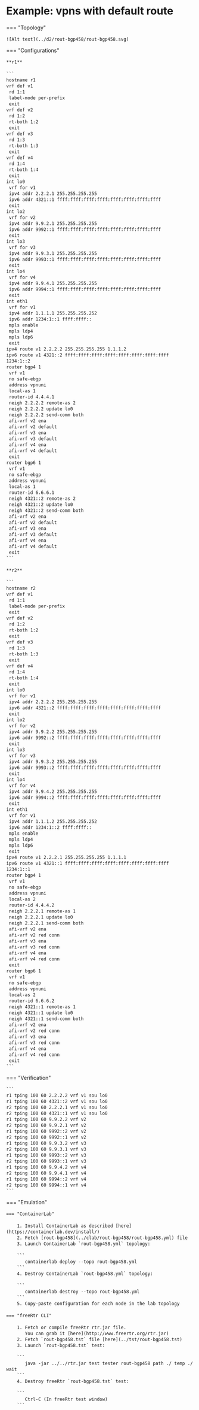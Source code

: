 # Example: vpns with default route

=== "Topology"

    ![Alt text](../d2/rout-bgp458/rout-bgp458.svg)

=== "Configurations"

    **r1**

    ```
    hostname r1
    vrf def v1
     rd 1:1
     label-mode per-prefix
     exit
    vrf def v2
     rd 1:2
     rt-both 1:2
     exit
    vrf def v3
     rd 1:3
     rt-both 1:3
     exit
    vrf def v4
     rd 1:4
     rt-both 1:4
     exit
    int lo0
     vrf for v1
     ipv4 addr 2.2.2.1 255.255.255.255
     ipv6 addr 4321::1 ffff:ffff:ffff:ffff:ffff:ffff:ffff:ffff
     exit
    int lo2
     vrf for v2
     ipv4 addr 9.9.2.1 255.255.255.255
     ipv6 addr 9992::1 ffff:ffff:ffff:ffff:ffff:ffff:ffff:ffff
     exit
    int lo3
     vrf for v3
     ipv4 addr 9.9.3.1 255.255.255.255
     ipv6 addr 9993::1 ffff:ffff:ffff:ffff:ffff:ffff:ffff:ffff
     exit
    int lo4
     vrf for v4
     ipv4 addr 9.9.4.1 255.255.255.255
     ipv6 addr 9994::1 ffff:ffff:ffff:ffff:ffff:ffff:ffff:ffff
     exit
    int eth1
     vrf for v1
     ipv4 addr 1.1.1.1 255.255.255.252
     ipv6 addr 1234:1::1 ffff:ffff::
     mpls enable
     mpls ldp4
     mpls ldp6
     exit
    ipv4 route v1 2.2.2.2 255.255.255.255 1.1.1.2
    ipv6 route v1 4321::2 ffff:ffff:ffff:ffff:ffff:ffff:ffff:ffff 1234:1::2
    router bgp4 1
     vrf v1
     no safe-ebgp
     address vpnuni
     local-as 1
     router-id 4.4.4.1
     neigh 2.2.2.2 remote-as 2
     neigh 2.2.2.2 update lo0
     neigh 2.2.2.2 send-comm both
     afi-vrf v2 ena
     afi-vrf v2 default
     afi-vrf v3 ena
     afi-vrf v3 default
     afi-vrf v4 ena
     afi-vrf v4 default
     exit
    router bgp6 1
     vrf v1
     no safe-ebgp
     address vpnuni
     local-as 1
     router-id 6.6.6.1
     neigh 4321::2 remote-as 2
     neigh 4321::2 update lo0
     neigh 4321::2 send-comm both
     afi-vrf v2 ena
     afi-vrf v2 default
     afi-vrf v3 ena
     afi-vrf v3 default
     afi-vrf v4 ena
     afi-vrf v4 default
     exit
    ```

    **r2**

    ```
    hostname r2
    vrf def v1
     rd 1:1
     label-mode per-prefix
     exit
    vrf def v2
     rd 1:2
     rt-both 1:2
     exit
    vrf def v3
     rd 1:3
     rt-both 1:3
     exit
    vrf def v4
     rd 1:4
     rt-both 1:4
     exit
    int lo0
     vrf for v1
     ipv4 addr 2.2.2.2 255.255.255.255
     ipv6 addr 4321::2 ffff:ffff:ffff:ffff:ffff:ffff:ffff:ffff
     exit
    int lo2
     vrf for v2
     ipv4 addr 9.9.2.2 255.255.255.255
     ipv6 addr 9992::2 ffff:ffff:ffff:ffff:ffff:ffff:ffff:ffff
     exit
    int lo3
     vrf for v3
     ipv4 addr 9.9.3.2 255.255.255.255
     ipv6 addr 9993::2 ffff:ffff:ffff:ffff:ffff:ffff:ffff:ffff
     exit
    int lo4
     vrf for v4
     ipv4 addr 9.9.4.2 255.255.255.255
     ipv6 addr 9994::2 ffff:ffff:ffff:ffff:ffff:ffff:ffff:ffff
     exit
    int eth1
     vrf for v1
     ipv4 addr 1.1.1.2 255.255.255.252
     ipv6 addr 1234:1::2 ffff:ffff::
     mpls enable
     mpls ldp4
     mpls ldp6
     exit
    ipv4 route v1 2.2.2.1 255.255.255.255 1.1.1.1
    ipv6 route v1 4321::1 ffff:ffff:ffff:ffff:ffff:ffff:ffff:ffff 1234:1::1
    router bgp4 1
     vrf v1
     no safe-ebgp
     address vpnuni
     local-as 2
     router-id 4.4.4.2
     neigh 2.2.2.1 remote-as 1
     neigh 2.2.2.1 update lo0
     neigh 2.2.2.1 send-comm both
     afi-vrf v2 ena
     afi-vrf v2 red conn
     afi-vrf v3 ena
     afi-vrf v3 red conn
     afi-vrf v4 ena
     afi-vrf v4 red conn
     exit
    router bgp6 1
     vrf v1
     no safe-ebgp
     address vpnuni
     local-as 2
     router-id 6.6.6.2
     neigh 4321::1 remote-as 1
     neigh 4321::1 update lo0
     neigh 4321::1 send-comm both
     afi-vrf v2 ena
     afi-vrf v2 red conn
     afi-vrf v3 ena
     afi-vrf v3 red conn
     afi-vrf v4 ena
     afi-vrf v4 red conn
     exit
    ```

=== "Verification"

    ```
    r1 tping 100 60 2.2.2.2 vrf v1 sou lo0
    r1 tping 100 60 4321::2 vrf v1 sou lo0
    r2 tping 100 60 2.2.2.1 vrf v1 sou lo0
    r2 tping 100 60 4321::1 vrf v1 sou lo0
    r1 tping 100 60 9.9.2.2 vrf v2
    r2 tping 100 60 9.9.2.1 vrf v2
    r1 tping 100 60 9992::2 vrf v2
    r2 tping 100 60 9992::1 vrf v2
    r1 tping 100 60 9.9.3.2 vrf v3
    r2 tping 100 60 9.9.3.1 vrf v3
    r1 tping 100 60 9993::2 vrf v3
    r2 tping 100 60 9993::1 vrf v3
    r1 tping 100 60 9.9.4.2 vrf v4
    r2 tping 100 60 9.9.4.1 vrf v4
    r1 tping 100 60 9994::2 vrf v4
    r2 tping 100 60 9994::1 vrf v4
    ```

=== "Emulation"

    === "ContainerLab"

        1. Install ContainerLab as described [here](https://containerlab.dev/install/)  
        2. Fetch [rout-bgp458](../clab/rout-bgp458/rout-bgp458.yml) file  
        3. Launch ContainerLab `rout-bgp458.yml` topology:  

        ```
           containerlab deploy --topo rout-bgp458.yml  
        ```
        4. Destroy ContainerLab `rout-bgp458.yml` topology:  

        ```
           containerlab destroy --topo rout-bgp458.yml  
        ```
        5. Copy-paste configuration for each node in the lab topology

    === "freeRtr CLI"

        1. Fetch or compile freeRtr rtr.jar file.  
           You can grab it [here](http://www.freertr.org/rtr.jar)  
        2. Fetch `rout-bgp458.tst` file [here](../tst/rout-bgp458.tst)  
        3. Launch `rout-bgp458.tst` test:  

        ```
           java -jar ../../rtr.jar test tester rout-bgp458 path ./ temp ./ wait
        ```
        4. Destroy freeRtr `rout-bgp458.tst` test:  

        ```
           Ctrl-C (In freeRtr test window)
        ```

